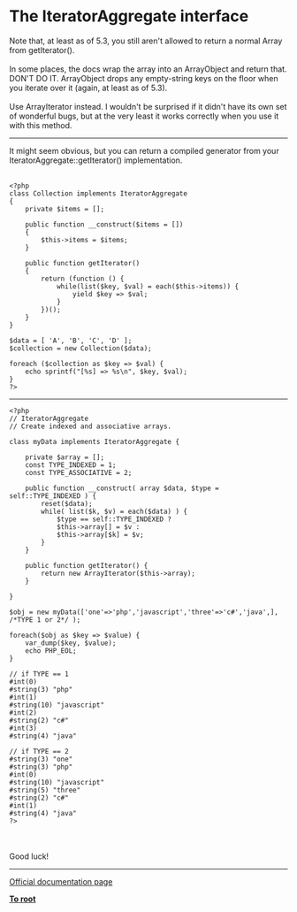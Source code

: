 # The IteratorAggregate interface



Note that, at least as of 5.3, you still aren&apos;t allowed to return a normal Array from getIterator().<br><br>In some places, the docs wrap the array into an ArrayObject and return that.  DON&apos;T DO IT.  ArrayObject drops any empty-string keys on the floor when you iterate over it (again, at least as of 5.3).<br><br>Use ArrayIterator instead.  I wouldn&apos;t be surprised if it didn&apos;t have its own set of wonderful bugs, but at the very least it works correctly when you use it with this method.  

---

It might seem obvious, but you can return a compiled generator from your IteratorAggregate::getIterator() implementation.<br><br>

```
<?php
class Collection implements IteratorAggregate
{
    private $items = [];

    public function __construct($items = [])
    {
        $this->items = $items;
    }

    public function getIterator()
    {
        return (function () {
            while(list($key, $val) = each($this->items)) {
                yield $key => $val;
            }
        })();
    }
}

$data = [ 'A', 'B', 'C', 'D' ];
$collection = new Collection($data);

foreach ($collection as $key => $val) {
    echo sprintf("[%s] => %s\n", $key, $val);
}
?>
```
  

---



```
<?php
// IteratorAggregate
// Create indexed and associative arrays.

class myData implements IteratorAggregate {

    private $array = [];
    const TYPE_INDEXED = 1;
    const TYPE_ASSOCIATIVE = 2;

    public function __construct( array $data, $type = self::TYPE_INDEXED ) {
        reset($data);
        while( list($k, $v) = each($data) ) {
            $type == self::TYPE_INDEXED ?
            $this->array[] = $v :
            $this->array[$k] = $v;
        }
    }

    public function getIterator() {
        return new ArrayIterator($this->array);
    }

}

$obj = new myData(['one'=>'php','javascript','three'=>'c#','java',], /*TYPE 1 or 2*/ );

foreach($obj as $key => $value) {
    var_dump($key, $value);
    echo PHP_EOL;
}

// if TYPE == 1
#int(0)
#string(3) "php"
#int(1)
#string(10) "javascript"
#int(2)
#string(2) "c#"
#int(3)
#string(4) "java"

// if TYPE == 2
#string(3) "one"
#string(3) "php"
#int(0)
#string(10) "javascript"
#string(5) "three"
#string(2) "c#"
#int(1)
#string(4) "java"
?>
```
<br><br>Good luck!  

---

[Official documentation page](https://www.php.net/manual/en/class.iteratoraggregate.php)

**[To root](/README.md)**